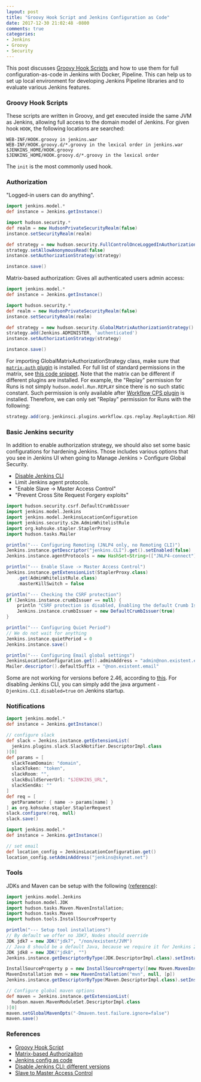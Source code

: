```yaml
---
layout: post
title: "Groovy Hook Script and Jenkins Configuration as Code"
date: 2017-12-30 21:02:48 -0800
comments: true
categories: 
- Jenkins
- Groovy
- Security
---
```


This post discusses [Groovy Hook Scripts](https://wiki.jenkins.io/display/JENKINS/Groovy+Hook+Script) and how to use them for full configuration-as-code in Jenkins with Docker, Pipeline.
This can help us to set up local environment for developing Jenkins Pipeline libraries and to evaluate various Jenkins features.

<!--more-->

### Groovy Hook Scripts

These scripts are written in Groovy, and get executed inside the same JVM as Jenkins, allowing full access to the domain model of Jenkins. 
For given hook `HOOK`, the following locations are searched:

```
WEB-INF/HOOK.groovy in jenkins.war
WEB-INF/HOOK.groovy.d/*.groovy in the lexical order in jenkins.war
$JENKINS_HOME/HOOK.groovy
$JENKINS_HOME/HOOK.groovy.d/*.groovy in the lexical order
```

The `init` is the most commonly used hook.

### Authorization

"Logged-in users can do anything".

``` groovy
import jenkins.model.*
def instance = Jenkins.getInstance()

import hudson.security.*
def realm = new HudsonPrivateSecurityRealm(false)
instance.setSecurityRealm(realm)

def strategy = new hudson.security.FullControlOnceLoggedInAuthorizationStrategy()
strategy.setAllowAnonymousRead(false)
instance.setAuthorizationStrategy(strategy)

instance.save()
```

Matrix-based authorization: Gives all authenticated users admin access:

``` groovy Matrix-based authorization
import jenkins.model.*
def instance = Jenkins.getInstance()

import hudson.security.*
def realm = new HudsonPrivateSecurityRealm(false)
instance.setSecurityRealm(realm)

def strategy = new hudson.security.GlobalMatrixAuthorizationStrategy()
strategy.add(Jenkins.ADMINISTER, 'authenticated')
instance.setAuthorizationStrategy(strategy)

instance.save()
```

For importing GlobalMatrixAuthorizationStrategy class, make sure that [`matrix-auth` plugin](https://wiki.jenkins.io/display/JENKINS/Matrix+Authorization+Strategy+Plugin) is installed.
For full list of standard permissions in the matrix, see [this code snippet](https://gist.github.com/jnbnyc/c6213d3d12c8f848a385).
Note that the matrix can be different if different plugins are installed.
For example, the "Replay" permission for Runs is not simply `hudson.model.Run.REPLAY` since there is no such static constant.
Such permission is only available after [Workflow CPS plugin](https://github.com/jenkinsci/workflow-cps-plugin) is installed.
Therefore, we can only set "Replay" permission for Runs with the following:

``` groovy
strategy.add(org.jenkinsci.plugins.workflow.cps.replay.ReplayAction.REPLAY,USER)
```

### Basic Jenkins security

In addition to enable authorization strategy, we should also set some basic configurations for hardening Jenkins.
Those includes various options that you see in Jenkins UI when going to Manage Jenkins > Configure Global Security.

* [Disable Jenkins CLI](https://support.cloudbees.com/hc/en-us/articles/234709648-Disable-Jenkins-CLI)
* Limit Jenkins agent protocols.
* "Enable Slave -> Master Access Control"
* "Prevent Cross Site Request Forgery exploits"

``` groovy Basic Jenkins security
import hudson.security.csrf.DefaultCrumbIssuer
import jenkins.model.Jenkins
import jenkins.model.JenkinsLocationConfiguration
import jenkins.security.s2m.AdminWhitelistRule
import org.kohsuke.stapler.StaplerProxy
import hudson.tasks.Mailer

println("--- Configuring Remoting (JNLP4 only, no Remoting CLI)")
Jenkins.instance.getDescriptor("jenkins.CLI").get().setEnabled(false)
Jenkins.instance.agentProtocols = new HashSet<String>(["JNLP4-connect"])

println("--- Enable Slave -> Master Access Control")
Jenkins.instance.getExtensionList(StaplerProxy.class)
    .get(AdminWhitelistRule.class)
    .masterKillSwitch = false

println("--- Checking the CSRF protection")
if (Jenkins.instance.crumbIssuer == null) {
    println "CSRF protection is disabled, Enabling the default Crumb Issuer"
    Jenkins.instance.crumbIssuer = new DefaultCrumbIssuer(true)
}

println("--- Configuring Quiet Period")
// We do not wait for anything
Jenkins.instance.quietPeriod = 0
Jenkins.instance.save()

println("--- Configuring Email global settings")
JenkinsLocationConfiguration.get().adminAddress = "admin@non.existent.email"
Mailer.descriptor().defaultSuffix = "@non.existent.email"
```

Some are not working for versions before 2.46, according to [this](https://support.cloudbees.com/hc/en-us/articles/234709648-Disable-Jenkins-CLI).
For disabling Jenkins CLI, you can simply add the java argument `-Djenkins.CLI.disabled=true` on Jenkins startup.

### Notifications

```groovy Configure Slack
import jenkins.model.*
def instance = Jenkins.getInstance()

// configure slack
def slack = Jenkins.instance.getExtensionList(
  jenkins.plugins.slack.SlackNotifier.DescriptorImpl.class
)[0]
def params = [
  slackTeamDomain: "domain",
  slackToken: "token",
  slackRoom: "",
  slackBuildServerUrl: "$JENKINS_URL",
  slackSendAs: ""
]
def req = [
  getParameter: { name -> params[name] }
] as org.kohsuke.stapler.StaplerRequest
slack.configure(req, null)
slack.save()
```

```groovy Global email settings
import jenkins.model.*
def instance = Jenkins.getInstance()

// set email
def location_config = JenkinsLocationConfiguration.get()
location_config.setAdminAddress("jenkins@skynet.net")
```

### Tools

JDKs and Maven can be setup with the following ([reference](https://github.com/oleg-nenashev/demo-jenkins-config-as-code/blob/master/init_scripts/src/main/groovy/scripts/Tools.groovy)):

``` groovy Setup JDKs and Maven
import jenkins.model.Jenkins
import hudson.model.JDK
import hudson.tasks.Maven.MavenInstallation;
import hudson.tasks.Maven
import hudson.tools.InstallSourceProperty

println("--- Setup tool installations")
// By default we offer no JDK7, Nodes should override
JDK jdk7 = new JDK("jdk7", "/non/existent/JVM")
// Java 8 should be a default Java, because we require it for Jenkins 2.60.1+
JDK jdk8 = new JDK("jdk8", "")
Jenkins.instance.getDescriptorByType(JDK.DescriptorImpl.class).setInstallations(jdk7, jdk8)

InstallSourceProperty p = new InstallSourceProperty([new Maven.MavenInstaller("3.5.0")])
MavenInstallation mvn = new MavenInstallation("mvn", null, [p])
Jenkins.instance.getDescriptorByType(Maven.DescriptorImpl.class).setInstallations(mvn)

// Configure global maven options
def maven = Jenkins.instance.getExtensionList(
  hudson.maven.MavenModuleSet.DescriptorImpl.class
)[0]
maven.setGlobalMavenOpts("-Dmaven.test.failure.ignore=false")
maven.save()
```

### References

* [Groovy Hook Script](https://wiki.jenkins.io/display/JENKINS/Groovy+Hook+Script)
* [Matrix-based Authorizaiton](https://gist.github.com/jnbnyc/c6213d3d12c8f848a385)
* [Jenkins config as code](https://github.com/oleg-nenashev/demo-jenkins-config-as-code)
* [Disable Jenkins CLI: different versions](https://support.cloudbees.com/hc/en-us/articles/234709648-Disable-Jenkins-CLI)
* [Slave to Master Access Control](https://wiki.jenkins.io/display/JENKINS/Slave+To+Master+Access+Control)